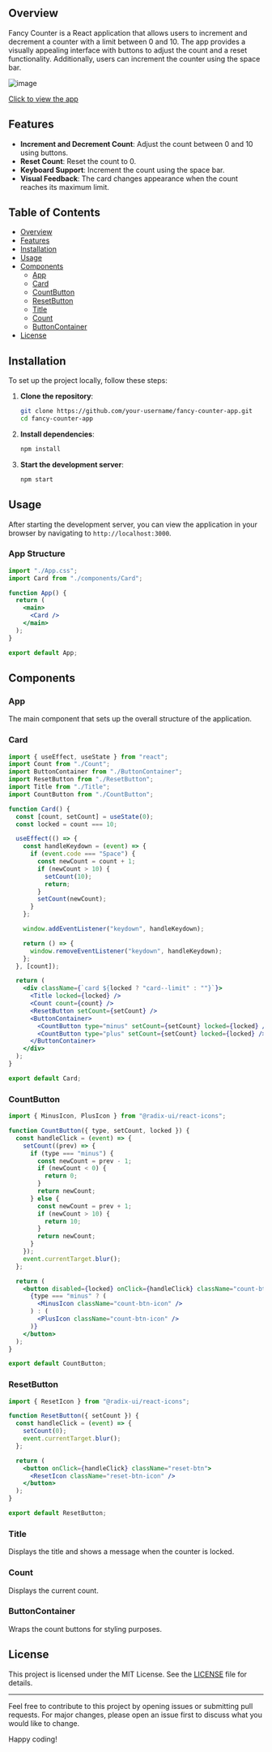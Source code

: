 ## Overview

Fancy Counter is a React application that allows users to increment and decrement a counter with a limit between 0 and 10. The app provides a visually appealing interface with buttons to adjust the count and a reset functionality. Additionally, users can increment the counter using the space bar.

![image](https://github.com/YawBoah/FANCY-COUNTER/assets/126890146/dbc24a8e-df4f-4e24-b494-5727bbe0af73)

[Click to view the app](https://fcounter.netlify.app/)

## Features

- **Increment and Decrement Count**: Adjust the count between 0 and 10 using buttons.
- **Reset Count**: Reset the count to 0.
- **Keyboard Support**: Increment the count using the space bar.
- **Visual Feedback**: The card changes appearance when the count reaches its maximum limit.

## Table of Contents

- [Overview](#overview)
- [Features](#features)
- [Installation](#installation)
- [Usage](#usage)
- [Components](#components)
  - [App](#app)
  - [Card](#card)
  - [CountButton](#countbutton)
  - [ResetButton](#resetbutton)
  - [Title](#title)
  - [Count](#count)
  - [ButtonContainer](#buttoncontainer)
- [License](#license)

## Installation

To set up the project locally, follow these steps:

1. **Clone the repository**:

   ```sh
   git clone https://github.com/your-username/fancy-counter-app.git
   cd fancy-counter-app
   ```

2. **Install dependencies**:

   ```sh
   npm install
   ```

3. **Start the development server**:

   ```sh
   npm start
   ```

## Usage

After starting the development server, you can view the application in your browser by navigating to `http://localhost:3000`.

### App Structure

```jsx
import "./App.css";
import Card from "./components/Card";

function App() {
  return (
    <main>
      <Card />
    </main>
  );
}

export default App;
```

## Components

### App

The main component that sets up the overall structure of the application.

### Card

```jsx
import { useEffect, useState } from "react";
import Count from "./Count";
import ButtonContainer from "./ButtonContainer";
import ResetButton from "./ResetButton";
import Title from "./Title";
import CountButton from "./CountButton";

function Card() {
  const [count, setCount] = useState(0);
  const locked = count === 10;

  useEffect(() => { 
    const handleKeydown = (event) => {
      if (event.code === "Space") {
        const newCount = count + 1;
        if (newCount > 10) {
          setCount(10);
          return;
        }
        setCount(newCount);
      }
    };

    window.addEventListener("keydown", handleKeydown);

    return () => {
      window.removeEventListener("keydown", handleKeydown);
    };
  }, [count]);

  return (
    <div className={`card ${locked ? "card--limit" : ""}`}>
      <Title locked={locked} />
      <Count count={count} />
      <ResetButton setCount={setCount} />
      <ButtonContainer>
        <CountButton type="minus" setCount={setCount} locked={locked} />
        <CountButton type="plus" setCount={setCount} locked={locked} />
      </ButtonContainer>
    </div>
  );
}

export default Card;
```

### CountButton

```jsx
import { MinusIcon, PlusIcon } from "@radix-ui/react-icons";

function CountButton({ type, setCount, locked }) {
  const handleClick = (event) => {
    setCount((prev) => {
      if (type === "minus") {
        const newCount = prev - 1;
        if (newCount < 0) {
          return 0;
        }
        return newCount;
      } else {
        const newCount = prev + 1;
        if (newCount > 10) {
          return 10;
        }
        return newCount;
      }
    });
    event.currentTarget.blur();
  };

  return (
    <button disabled={locked} onClick={handleClick} className="count-btn">
      {type === "minus" ? (
        <MinusIcon className="count-btn-icon" />
      ) : (
        <PlusIcon className="count-btn-icon" />
      )}
    </button>
  );
}

export default CountButton;
```

### ResetButton

```jsx
import { ResetIcon } from "@radix-ui/react-icons";

function ResetButton({ setCount }) {
  const handleClick = (event) => {
    setCount(0);
    event.currentTarget.blur();
  };

  return (
    <button onClick={handleClick} className="reset-btn">
      <ResetIcon className="reset-btn-icon" />
    </button>
  );
}

export default ResetButton;
```

### Title

Displays the title and shows a message when the counter is locked.

### Count

Displays the current count.

### ButtonContainer

Wraps the count buttons for styling purposes.

## License

This project is licensed under the MIT License. See the [LICENSE](LICENSE) file for details.

---

Feel free to contribute to this project by opening issues or submitting pull requests. For major changes, please open an issue first to discuss what you would like to change.

Happy coding!
